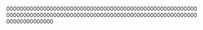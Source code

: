 
00000000000000000000000000000000000000000000000000000000000000000000000000000000000000000000000000000000000000000000000000000000






















